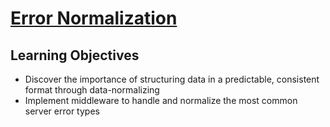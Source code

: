 # [Error Normalization](https://login.codingdojo.com/m/754/16743/124774)

## Learning Objectives

- Discover the importance of structuring data in a predictable, consistent format through data-normalizing
- Implement middleware to handle and normalize the most common server error types

